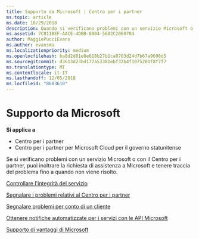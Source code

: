 ```yaml
---
title: Supporto da Microsoft | Centro per i partner
ms.topic: article
ms.date: 10/29/2018
description: Quando si verificano problemi con un servizio Microsoft o con il Centro per i partner, puoi inoltrare la richiesta di assistenza a Microsoft e tenere traccia del problema fino a quando non viene risolto.
ms.assetid: 7C811BEF-AACE-4DBB-8804-5682C20E0704
author: MaggiePucciEvans
ms.author: evansma
ms.localizationpriority: medium
ms.openlocfilehash: ba8d2d81e8e618b27b1ca8703d24d7b67a9698d5
ms.sourcegitcommit: d3613d23bd177a53381ebf32b4f1075201f8f7f7
ms.translationtype: MT
ms.contentlocale: it-IT
ms.lasthandoff: 12/05/2018
ms.locfileid: "8683610"
---
```

# <a name="support-from-microsoft"></a>Supporto da Microsoft

**Si applica a**

-  Centro per i partner
-  Centro per i partner per Microsoft Cloud per il governo statunitense


Se si verificano problemi con un servizio Microsoft o con il Centro per i partner, puoi inoltrare la richiesta di assistenza a Microsoft e tenere traccia del problema fino a quando non viene risolto.

[Controllare l'integrità del servizio](check-service-health.md)

[Segnalare i problemi relativi al Centro per i partner](report-problems-with-partner-center.md)

[Segnalare problemi per conto di un cliente](report-problems-on-behalf-of-a-customer.md)

[Ottenere notifiche automatizzate per i servizi con le API Microsoft](get-automated-service-notifications-with-our-apis.md)

[Supporto di vantaggi di Microsoft](https://partner.microsoft.com/support/contact-support)

 

 



